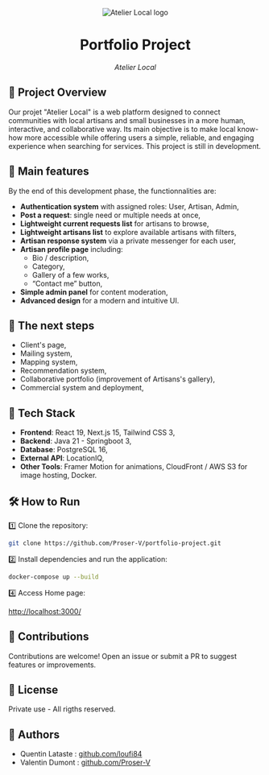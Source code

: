 <p align="center">
    <img src="https://atelierlocal-bucket1.s3.eu-west-3.amazonaws.com/logos/atelier-local-logo5_white.png" alt="Atelier Local logo">
</p>
<center>
<h1>Portfolio Project</h1>
<em>Atelier Local</em>

</center>

## 📖 Project Overview

Our projet "Atelier Local" is a web platform designed to connect communities with local artisans and small businesses in a more human, interactive, and collaborative way.
Its main objective is to make local know-how more accessible while offering users a simple, reliable, and engaging experience when searching for services.
This project is still in development.

## 🚀 Main features

By the end of this development phase, the functionnalities are:

- **Authentication system** with assigned roles: User, Artisan, Admin,
- **Post a request**: single need or multiple needs at once,
- **Lightweight current requests list** for artisans to browse,
- **Lightweight artisans list** to explore available artisans with filters,
- **Artisan response system** via a private messenger for each user,
- **Artisan profile page** including:
  - Bio / description,
  - Category,
  - Gallery of a few works,
  - “Contact me” button,
- **Simple admin panel** for content moderation,
- **Advanced design** for a modern and intuitive UI.

## 🧩 The next steps

+ Client's page,
+ Mailing system,
+ Mapping system,
+ Recommendation system,
+ Collaborative portfolio (improvement of Artisans's gallery),
+ Commercial system and deployment,

## 🔧 Tech Stack

- **Frontend**: React 19, Next.js 15, Tailwind CSS 3,
- **Backend**: Java 21 - Springboot 3,
- **Database**: PostgreSQL 16,
- **External API**: LocationIQ,
- **Other Tools**: Framer Motion for animations, CloudFront / AWS S3 for image hosting, Docker.

## 🛠 How to Run

1️⃣ Clone the repository:

```bash
git clone https://github.com/Proser-V/portfolio-project.git
```

2️⃣ Install dependencies and run the application:

```bash
docker-compose up --build
```

4️⃣ Access Home page:

[http://localhost:3000/](http://localhost:3000/)


## 🤝 Contributions

Contributions are welcome! Open an issue or submit a PR to suggest features or improvements.

## 📄 License

Private use - All rigths reserved.

## 🤝 Authors

+ Quentin Lataste : [github.com/loufi84](https://github.com/loufi84)
+ Valentin Dumont : [github.com/Proser-V](https://github.com/Proser-V)

